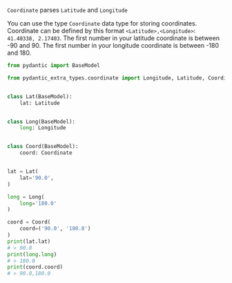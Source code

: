 
`Coordinate` parses `Latitude` and `Longitude`

You can use the type `Coordinate` data type for storing coordinates.
Coordinate can be defined by this format `<Latitude>,<Longitude>`: `41.40338, 2.17403`.
The first number in your latitude coordinate is between -90 and 90.
The first number in your longitude coordinate is between -180 and 180.

```py
from pydantic import BaseModel

from pydantic_extra_types.coordinate import Longitude, Latitude, Coordinate


class Lat(BaseModel):
    lat: Latitude


class Long(BaseModel):
    long: Longitude


class Coord(BaseModel):
    coord: Coordinate


lat = Lat(
    lat='90.0',
)

long = Long(
    long='180.0'
)

coord = Coord(
    coord=('90.0', '180.0')
)
print(lat.lat)
# > 90.0
print(long.long)
# > 180.0
print(coord.coord)
# > 90.0,180.0
```
